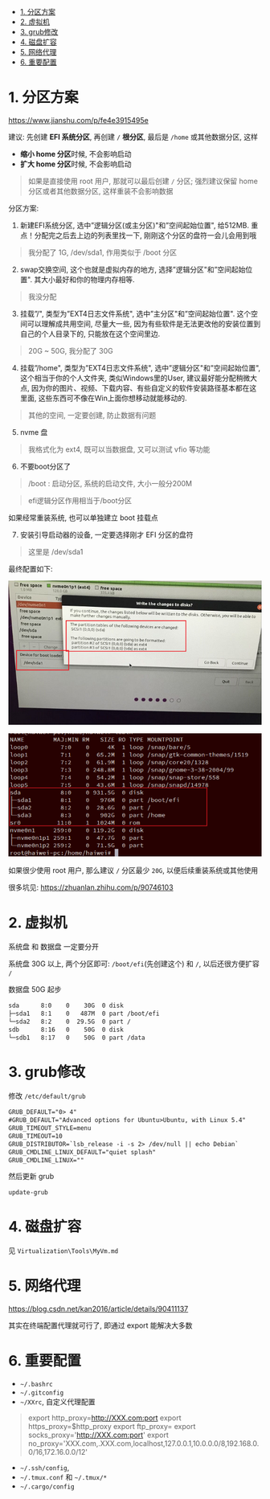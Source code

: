 
<!-- @import "[TOC]" {cmd="toc" depthFrom=1 depthTo=6 orderedList=false} -->

<!-- code_chunk_output -->

- [1. 分区方案](#1-分区方案)
- [2. 虚拟机](#2-虚拟机)
- [3. grub修改](#3-grub修改)
- [4. 磁盘扩容](#4-磁盘扩容)
- [5. 网络代理](#5-网络代理)
- [6. 重要配置](#6-重要配置)

<!-- /code_chunk_output -->

# 1. 分区方案

https://www.jianshu.com/p/fe4e3915495e

建议: 先创建 **EFI 系统分区**, 再创建 `/` **根分区**, 最后是 `/home` 或其他数据分区, 这样

* **缩小 home 分区**时候, 不会影响启动
* **扩大 home 分区**时候, 不会影响启动

> 如果是直接使用 root 用户, 那就可以最后创建 `/` 分区;
> 强烈建议保留 home 分区或者其他数据分区, 这样重装不会影响数据

分区方案:

1. 新建EFI系统分区, 选中”逻辑分区(或主分区)"和”空间起始位置", 给512MB. 重点！分配完之后去上边的列表里找一下, 刚刚这个分区的盘符一会儿会用到哦

> 我分配了 1G, /dev/sda1, 作用类似于 /boot 分区

2. swap交换空间, 这个也就是虚拟内存的地方, 选择”逻辑分区"和”空间起始位置". 其大小最好和你的物理内存相等. 

> 我没分配

3. 挂载”/", 类型为”EXT4日志文件系统", 选中”主分区"和”空间起始位置". 这个空间可以理解成共用空间, 尽量大一些, 因为有些软件是无法更改他的安装位置到自己的个人目录下的, 只能放在这个空间里边. 

> 20G ~ 50G, 我分配了 30G

4. 挂载”/home", 类型为”EXT4日志文件系统", 选中”逻辑分区"和”空间起始位置", 这个相当于你的个人文件夹, 类似Windows里的User, 建议最好能分配稍微大点, 因为你的图片、视频、下载内容、有些自定义的软件安装路径基本都在这里面, 这些东西可不像在Win上面你想移动就能移动的. 

> 其他的空间, 一定要创建, 防止数据有问题

5. nvme 盘

> 我格式化为 ext4, 既可以当数据盘, 又可以测试 vfio 等功能

6. 不要boot分区了

> /boot : 启动分区, 系统的启动文件, 大小一般分200M

> efi逻辑分区作用相当于/boot分区

如果经常重装系统, 也可以单独建立 boot 挂载点

7. 安装引导启动器的设备, 一定要选择刚才 EFI 分区的盘符

> 这里是 /dev/sda1

最终配置如下:

![2021-08-12-12-46-59.png](./images/2021-08-12-12-46-59.png)

![2022-06-02-15-59-29.png](./images/2022-06-02-15-59-29.png)

如果很少使用 root 用户, 那么建议 `/` 分区最少 `20G`, 以便后续重装系统或其他使用

很多坑见: https://zhuanlan.zhihu.com/p/90746103

# 2. 虚拟机

系统盘 和 数据盘 一定要分开

系统盘 30G 以上, 两个分区即可: `/boot/efi`(先创建这个) 和 `/`, 以后还很方便扩容 `/`

数据盘 50G 起步

```
sda      8:0    0    30G  0 disk
├─sda1   8:1    0   487M  0 part /boot/efi
└─sda2   8:2    0  29.5G  0 part /
sdb      8:16   0    50G  0 disk
└─sdb1   8:17   0    50G  0 part /data
```

# 3. grub修改

修改 `/etc/default/grub`

```
GRUB_DEFAULT="0> 4"
#GRUB_DEFAULT="Advanced options for Ubuntu>Ubuntu, with Linux 5.4"
GRUB_TIMEOUT_STYLE=menu
GRUB_TIMEOUT=10
GRUB_DISTRIBUTOR=`lsb_release -i -s 2> /dev/null || echo Debian`
GRUB_CMDLINE_LINUX_DEFAULT="quiet splash"
GRUB_CMDLINE_LINUX=""
```

然后更新 grub

```
update-grub
```

# 4. 磁盘扩容

见 `Virtualization\Tools\MyVm.md`

# 5. 网络代理

https://blog.csdn.net/kan2016/article/details/90411137

其实在终端配置代理就可行了, 即通过 export 能解决大多数


# 6. 重要配置

* `~/.bashrc`
* `~/.gitconfig`
* `~/XXrc`, 自定义代理配置

>export http_proxy=http://XXX.com:port
>export https_proxy=$http_proxy
>export ftp_proxy=
>export socks_proxy='http://XXX.com:port'
>export no_proxy='XXX.com,.XXX.com,localhost,127.0.0.1,10.0.0.0/8,192.168.0.0/16,172.16.0.0/12'

* `~/.ssh/config`, 
* `~/.tmux.conf` 和 `~/.tmux/*`
* `~/.cargo/config` 